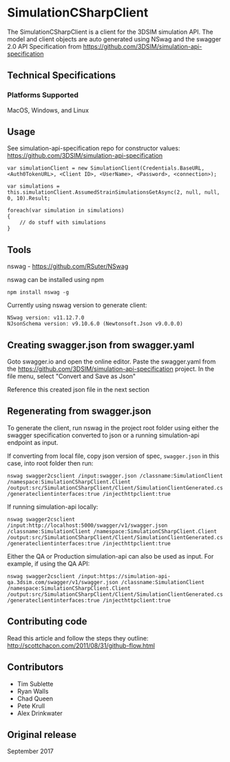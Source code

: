 # SimulationCSharpClient
The SimulationCSharpClient is a client for the 3DSIM simulation API. The model and client objects are auto generated using NSwag and the swagger 2.0 API Specification from https://github.com/3DSIM/simulation-api-specification

## Technical Specifications
### Platforms Supported
MacOS, Windows, and Linux

## Usage
See simulation-api-specification repo for constructor values:
https://github.com/3DSIM/simulation-api-specification

```
var simulationClient = new SimulationClient(Credentials.BaseURL, <Auth0TokenURL>, <Client ID>, <UserName>, <Password>, <connection>);

var simulations = this.simulationClient.AssumedStrainSimulationsGetAsync(2, null, null, 0, 10).Result;

foreach(var simulation in simulations)
{
	// do stuff with simulations
}
```

## Tools
nswag - https://github.com/RSuter/NSwag

nswag can be installed using npm

```
npm install nswag -g
```

Currently using nswag version to generate client:
```
NSwag version: v11.12.7.0
NJsonSchema version: v9.10.6.0 (Newtonsoft.Json v9.0.0.0)
```

## Creating swagger.json from swagger.yaml
Goto swagger.io and open the online editor. Paste the swagger.yaml from the https://github.com/3DSIM/simulation-api-specification project. In the file menu, select "Convert and Save as Json"

Reference this created json file in the next section

## Regenerating from swagger.json
To generate the client, run nswag in the project root folder using either the swagger specification converted to json or a running simulation-api endpoint as input.

If converting from local file, copy json version of spec, `swagger.json` in this case, into root folder then run:
```
nswag swagger2csclient /input:swagger.json /classname:SimulationClient /namespace:SimulationCSharpClient.Client /output:src/SimulationCSharpClient/Client/SimulationClientGenerated.cs /generateclientinterfaces:true /injecthttpclient:true
```

If running simulation-api locally:
```
nswag swagger2csclient /input:http://localhost:5000/swagger/v1/swagger.json /classname:SimulationClient /namespace:SimulationCSharpClient.Client /output:src/SimulationCSharpClient/Client/SimulationClientGenerated.cs /generateclientinterfaces:true /injecthttpclient:true
```

Either the QA or Production simulation-api can also be used as input. For example, if using the QA API:
```
nswag swagger2csclient /input:https://simulation-api-qa.3dsim.com/swagger/v1/swagger.json /classname:SimulationClient /namespace:SimulationCSharpClient.Client /output:src/SimulationCSharpClient/Client/SimulationClientGenerated.cs /generateclientinterfaces:true /injecthttpclient:true
```

## Contributing code
Read this article and follow the steps they outline: http://scottchacon.com/2011/08/31/github-flow.html

## Contributors
* Tim Sublette
* Ryan Walls
* Chad Queen
* Pete Krull
* Alex Drinkwater

## Original release
September 2017